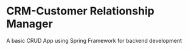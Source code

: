 # CRM-Customer Relationship Manager
A basic CRUD App using Spring Framework for backend development
